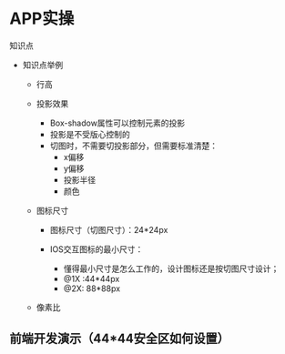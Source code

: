 # APP实操

知识点

- 知识点举例

  - 行高

  - 投影效果

    - Box-shadow属性可以控制元素的投影
    - 投影是不受版心控制的
    - 切图时，不需要切投影部分，但需要标准清楚：
      - x偏移
      - y偏移
      - 投影半径
      - 颜色

  - 图标尺寸

    - 图标尺寸（切图尺寸）：24*24px

    - IOS交互图标的最小尺寸：

      - 懂得最小尺寸是怎么工作的，设计图标还是按切图尺寸设计；
      - @1X :44*44px
      - @2X: 88*88px

      

  - 像素比

## 前端开发演示（44*44安全区如何设置）

